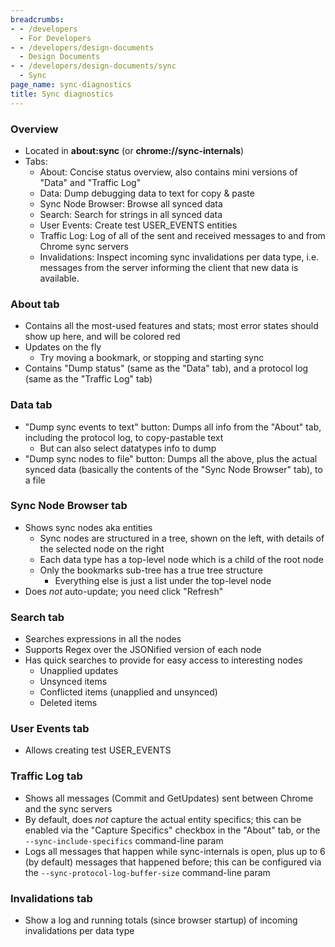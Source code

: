 ```yaml
---
breadcrumbs:
- - /developers
  - For Developers
- - /developers/design-documents
  - Design Documents
- - /developers/design-documents/sync
  - Sync
page_name: sync-diagnostics
title: Sync diagnostics
---
```


### Overview

*   Located in **about:sync** (or **chrome://sync-internals**)
*   Tabs:
    *   About: Concise status overview, also contains mini versions of "Data"
        and "Traffic Log"
    *   Data: Dump debugging data to text for copy & paste
    *   Sync Node Browser: Browse all synced data
    *   Search: Search for strings in all synced data
    *   User Events: Create test USER_EVENTS entities
    *   Traffic Log: Log of all of the sent and received messages to and from
        Chrome sync servers
    *   Invalidations: Inspect incoming sync invalidations per data type, i.e.
        messages from the server informing the client that new data is
        available.

### About tab

*   Contains all the most-used features and stats; most error states should
    show up here, and will be colored red
*   Updates on the fly
    *   Try moving a bookmark, or stopping and starting sync
*   Contains "Dump status" (same as the "Data" tab), and a protocol log (same as
    the "Traffic Log" tab)

### Data tab

*   "Dump sync events to text" button: Dumps all info from the "About" tab,
    including the protocol log, to copy-pastable text
    *   But can also select datatypes info to dump
*   "Dump sync nodes to file" button: Dumps all the above, plus the actual
    synced data (basically the contents of the "Sync Node Browser" tab), to a
    file

### Sync Node Browser tab

*   Shows sync nodes aka entities
    *   Sync nodes are structured in a tree, shown on the left, with details of
        the selected node on the right
    *   Each data type has a top-level node which is a child of the root node
    *   Only the bookmarks sub-tree has a true tree structure
        *   Everything else is just a list under the top-level node
*   Does *not* auto-update; you need click "Refresh"

### Search tab

*   Searches expressions in all the nodes
*   Supports Regex over the JSONified version of each node
*   Has quick searches to provide for easy access to interesting nodes
    *   Unapplied updates
    *   Unsynced items
    *   Conflicted items (unapplied and unsynced)
    *   Deleted items

### User Events tab

*   Allows creating test USER_EVENTS

### Traffic Log tab

*   Shows all messages (Commit and GetUpdates) sent between Chrome and the sync
    servers
*   By default, does *not* capture the actual entity specifics; this can be
    enabled via the "Capture Specifics" checkbox in the "About" tab, or the
    `--sync-include-specifics` command-line param
*   Logs all messages that happen while sync-internals is open, plus up to 6 (by
    default) messages that happened before; this can be configured via the
    `--sync-protocol-log-buffer-size` command-line param

### Invalidations tab

*   Show a log and running totals (since browser startup) of incoming
    invalidations per data type
